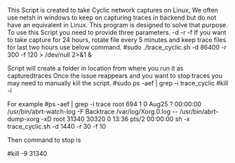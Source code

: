 This Script is created to take Cyclic network captures on Linux, 
We often use netsh in windows to keep on capturing traces in backend but do not have an equivalent in Linux. 
This program is designed to solve that purpose. 
To use this Script you need to provide three parameters. 
-d <Total duration to run in seconds>
-r <Trace file rotation time in seconds>
-f <Time duration for which you want to keep traces>
 If you want to take capture for 24 hours, rotate file every 5 minutes and keep trace files for last two hours use below command.
#sudo ./trace_cyclic.sh -d 86400 -r 300 -f 120 > /dev/null 2>&1 &

Script will create a folder in location from where you run it as capturedtraces
Once the issue reappears and you want to stop traces you may need to manually kill the script.
#sudo ps -aef | grep -i trace_cyclic
#kill -i <pid shown by above command for trace_cyclic>


For example
#ps -aef | grep -i trace
root       694     1  0 Aug25 ?        00:00:00 /usr/bin/abrt-watch-log -F Backtrace /var/log/Xorg.0.log -- /usr/bin/abrt-dump-xorg -xD
root     31340 30320  0 13:36 pts/2    00:00:00 sh -x trace_cyclic.sh -d 1440 -r 30 -f 10

Then command to stop is 

#kill -9 31340

